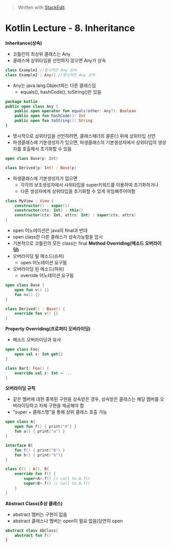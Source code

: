 


> Written with [StackEdit](https://stackedit.io/).
# Kotlin Lecture - 8. Inheritance

**Inheritance(상속)**
- 코틀린의 최상위 클래스는 Any
- 클래스에 상위타입을 선언하지 않으면 Any가 상속
```kotlin
class Example1 //암시적인 Any 상속
class Example2 : Any() //명시적인 Any 상속
```

- Any는 java.lang.Object와는 다른 클래스임
	* equals(), hashCode(), toString()만 있음

```kotlin
package kotlin
public open class Any {
	public open operator fun equals(other: Any?): Boolean
	public open fun hashCode(): Int
	public open fun toString(): String
}
```
- 명시적으로 상위타입을 선언하려면, 클래스헤더의 콜론(:) 뒤에 상위타입 선언
- 파생클래스에 기본생성자가 있으면, 파생클래스의 기본생성자에서 상위타입의 생성자를 호출해서 초기화할 수 있음
```kotlin
open class Base(p: Int)

class Derived(p: Int) : Base(p)
```
- 파생클래스에 기본생성자가 없으면 	
	* 각각의 보조생성자에서 사위타입을 super키워드를 이용하여 초기화하거나
	* 다른 생성자에게 상위타입을 초기화할 수 있게 위임해주어야함
```kotlin
class MyView : View {
	constructor() : super(1)
	constructor(ctx: Int) : this()
	constructor(ctx: Int, attrs: Int) : super(ctx, attrs)
}
``` 
- open 어노테이션은 java의 final과 반대
- open class란 다른 클래스가 상속가능함을 암시
- 기본적으로 코틀린의 모든 class는 final
**Method Overriding(메소드 오버라이딩)**
- 오버라이딩 될 메소드(슈퍼)
	* open 어노테이션 요구됨
- 오버라이딩 된 메소드(하위)
	* override 어노테이션 요구됨
```kotlin
open class Base {
	open fun v() {}
	fun nv() {}
}

class Derived() : Base() {
	override fun v() {}
}
```

**Property Overriding(프로퍼티 오버라이딩)**
- 메소드 오버라이딩과 유사
```kotlin
open class Foo{
	open val x: Int get{}
}

class Bar1: Foo() {
	override val x: Int = ...
}
```
**오버라이딩 규칙**
- 같은 멤버에 대한 중복된 구현을 상속받은 경우, 상속받은 클래스는 해당 멤버를 오버라이딩하고 자체 구현을 제공해야 함
- "super + 클래스명"을 통해 상위 클래스 호출 가능
```kotlin
open class A{
	open fun f() { print("A"} }
	fun a() { print("a") }
}
```
```kotlin
interface B{
	fun f() { print("B") }
	fun b() { print("b")}
}
```
```kotlin
class C() : A(), B{
	override fun f() {
		super<A>.f() // call to A.f()
		super<B>.f() // call to B.f()
	}
}
```
**Abstract Class(추상 클래스)**
- abstract 멤버는 구현이 없음
- abstract 클래스나 멤버는 open이 필요 없음(당연히 open
```kotlin
abstract class AbClass{
	abstract fun f()
}
```
<!--stackedit_data:
eyJoaXN0b3J5IjpbODYzNzk2MiwtMjgzNDIxODU1LC0xMDIyNT
Y3NzUsMTg0Njk1MTA1NywtMzU4NTMzOTQ2LDk4OTMyNTAyMCwy
MDUxMzkwMzMzLC0xNjU3NTE4NTIxXX0=
-->